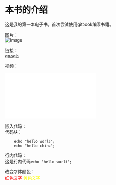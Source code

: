 # 本书的介绍

这是我的第一本电子书，首次尝试使用gitbook编写书籍。

图片：<br>
![Image](http://a.hiphotos.baidu.com/image/pic/item/a8014c086e061d95a270680d75f40ad162d9cad5.jpg)

链接：<br>
[google](https://www.google.com)

视频：<br>
<iframe src="//player.bilibili.com/player.html?aid=42628909&cid=74786453&page=1" scrolling="no" border="0" frameborder="no" framespacing="0" allowfullscreen="true"> </iframe>

嵌入代码：<br>
代码块：
~~~
	echo "hello world";
	echo "hello china";
~~~

行内代码：<br>
这是行内代码`echo 'hello world';`

改变字体颜色：<br>
<font color="red">红色文字</font>
<font color="yellow">黄色文字</font>

